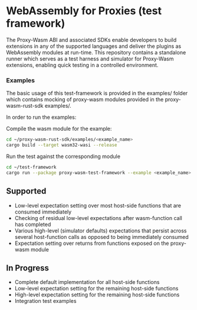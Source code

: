 # WebAssembly for Proxies (test framework)

The Proxy-Wasm ABI and associated SDKs enable developers to build extensions in
any of the supported languages and deliver the plugins as WebAssembly modules at
run-time. This repository contains a standalone runner which serves as a test
harness and simulator for Proxy-Wasm extensions, enabling quick testing in a
controlled environment.

### Examples

The basic usage of this test-framework is provided in the examples/ folder which
contains mocking of proxy-wasm modules provided in the proxy-wasm-rust-sdk
examples/.

In order to run the examples:

Compile the wasm module for the example:

```sh
cd ~/proxy-wasm-rust-sdk/examples/<example_name>
cargo build --target wasm32-wasi --release
```

Run the test against the corresponding module

```sh
cd ~/test-framework
cargo run --package proxy-wasm-test-framework --example <example_name> ~/src/proxy-wasm-rust-sdk/examples/<example_name>/target/wasm32-wasi/release/proxy_wasm_example_<example_name>.wasm
```


## Supported

- Low-level expectation setting over most host-side functions that are consumed
  immediately
- Checking of residual low-level expectations after wasm-function call has
  completed
- Various high-level (simulator defaults) expectations that persist across
  several host-function calls as opposed to being immediately consumed
- Expectation setting over returns from functions exposed on the proxy-wasm
  module

## In Progress

- Complete default implementation for all host-side functions
- Low-level expectation setting for the remaining host-side functions
- High-level expectation setting for the remaining host-side functions
- Integration test examples

